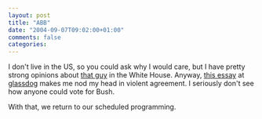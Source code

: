 ```yaml
---
layout: post
title: "ABB"
date: "2004-09-07T09:02:00+01:00"
comments: false
categories: 
---
```


<p>I don't live in the US, so you could ask why I would care, but I have pretty strong opinions about <a href="http://www.downloads.thebluething.com/Flash_files/othermovies/bush-x-ray.swf">that guy</a> in the White House. Anyway, <a href="http://www.glassdog.com/archives/2004/09/06/a_fight_for_the_nations_soul.html">this essay</a> at  <a href="http://www.glassdog.com/">glassdog</a> makes me nod my head in violent agreement. I seriously don't see how anyone could vote for Bush.</p>

<p>With that, we return to our scheduled programming.</p>


